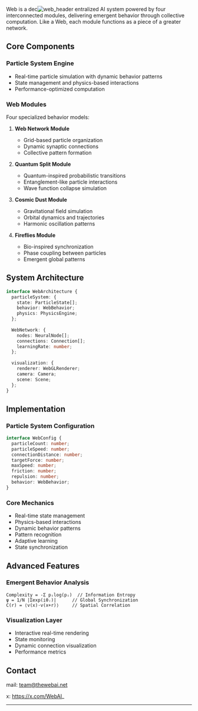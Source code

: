 Web is a dec![web_header](https://github.com/user-attachments/assets/b431d47e-568b-4cce-8d24-e44039f2395f)
entralized AI system powered by four interconnected modules, delivering emergent behavior through collective computation. Like a Web, each module functions as a piece of a greater network.

## Core Components

### Particle System Engine
- Real-time particle simulation with dynamic behavior patterns
- State management and physics-based interactions
- Performance-optimized computation

### Web Modules
Four specialized behavior models:

1. **Web Network Module**
   - Grid-based particle organization
   - Dynamic synaptic connections
   - Collective pattern formation

2. **Quantum Split Module**
   - Quantum-inspired probabilistic transitions
   - Entanglement-like particle interactions
   - Wave function collapse simulation

3. **Cosmic Dust Module**
   - Gravitational field simulation
   - Orbital dynamics and trajectories
   - Harmonic oscillation patterns

4. **Fireflies Module**
   - Bio-inspired synchronization
   - Phase coupling between particles
   - Emergent global patterns

## System Architecture

```typescript
interface WebArchitecture {
  particleSystem: {
    state: ParticleState[];
    behavior: WebBehavior;
    physics: PhysicsEngine;
  };
  
  WebNetwork: {
    nodes: NeuralNode[];
    connections: Connection[];
    learningRate: number;
  };
  
  visualization: {
    renderer: WebGLRenderer;
    camera: Camera;
    scene: Scene;
  };
}
```

## Implementation

### Particle System Configuration

```typescript
interface WebConfig {
  particleCount: number;
  particleSpeed: number;
  connectionDistance: number;
  targetForce: number;
  maxSpeed: number;
  friction: number;
  repulsion: number;
  behavior: WebBehavior;
}
```

### Core Mechanics

- Real-time state management
- Physics-based interactions
- Dynamic behavior patterns
- Pattern recognition
- Adaptive learning
- State synchronization

## Advanced Features

### Emergent Behavior Analysis
```
Complexity = -Σ pᵢlog(pᵢ)  // Information Entropy
ψ = 1/N |Σexp(iθⱼ)|      // Global Synchronization
C(r) = ⟨v(x)·v(x+r)⟩     // Spatial Correlation
```

### Visualization Layer
- Interactive real-time rendering
- State monitoring
- Dynamic connection visualization
- Performance metrics

## Contact

mail: team@thewebai.net

x: https://x.com/WebAI_

---

